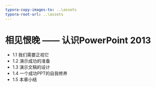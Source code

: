 ```yaml
---
typora-copy-images-to: ..\assets
typora-root-url: ..\assets
---
```


# 相见恨晚 —— 认识PowerPoint 2013

- 1.1  我们需要正视它
- 1.2  演示成功的准备
- 1.3  演示文稿的设计
- 1.4  一个成功PPT的自我修养 
- 1.5 本章小结 

